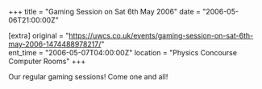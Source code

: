+++
title = "Gaming Session on Sat 6th May 2006"
date = "2006-05-06T21:00:00Z"

[extra]
original = "https://uwcs.co.uk/events/gaming-session-on-sat-6th-may-2006-1474488978217/"    
ent_time = "2006-05-07T04:00:00Z"
location = "Physics Concourse Computer Rooms"
+++

Our regular gaming sessions\! Come one and all\!

